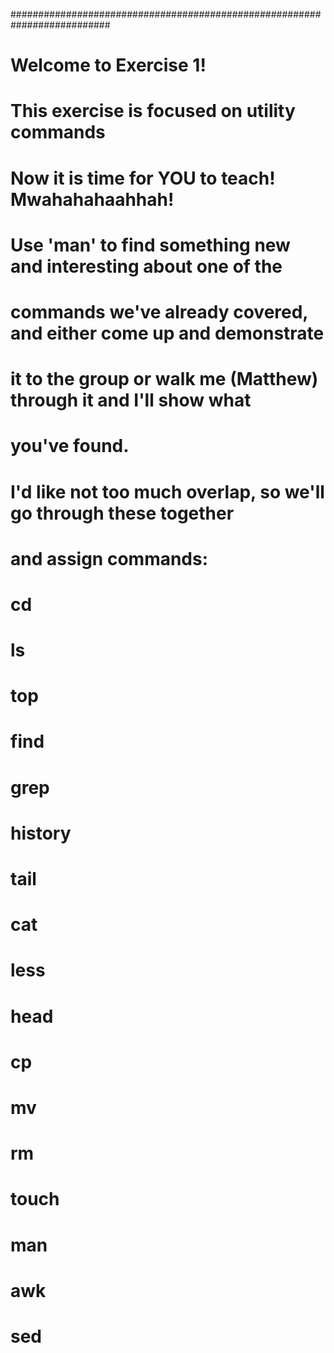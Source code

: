 ##########################################################################
#
# Welcome to Exercise 1! 
#
# This exercise is focused on utility commands 
#
#
# Now it is time for YOU to teach! Mwahahahaahhah!
#
# Use 'man' to find something new and interesting about one of the
# commands we've already covered, and either come up and demonstrate
# it to the group or walk me (Matthew) through it and I'll show what
# you've found.
#
# I'd like not too much overlap, so we'll go through these together
# and assign commands:
#
# cd
# ls
# top
# find
# grep
# history
# tail
# cat
# less
# head
# cp
# mv
# rm
# touch
# man
# awk
# sed

